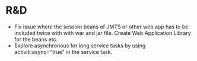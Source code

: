 # R&D
- Fix issue where the session beans of JMTS or other web app has to be included twice with 
  with war and jar file. Create Web Application Library for the beans etc.
- Explore asynchronous for long service tasks by using activiti:async="true"
  in the service task.

